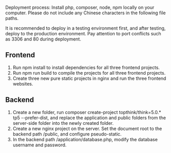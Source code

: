Deployment process: Install php, composer, node, npm locally on your computer.
Please do not include any Chinese characters in the following file paths.

It is recommended to deploy in a testing environment first, and after testing, deploy to the production environment. Pay attention to port conflicts such as 3306 and 80 during deployment.



## Frontend 
1. Run npm install to install dependencies for all three frontend projects.
2. Run npm run build to compile the projects for all three frontend projects.
3. Create three new pure static projects in nginx and run the three frontend websites.


## Backend
1. Create a new folder, run composer create-project topthink/think=5.0.* tp5 --prefer-dist, and replace the application and public folders from the server-side folder into the newly created folder.
2. Create a new nginx project on the server. Set the document root to the backend path /public, and configure pseudo-static.
3. In the backend path /application/database.php, modify the database username and password.